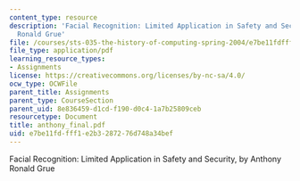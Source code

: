 ```yaml
---
content_type: resource
description: 'Facial Recognition: Limited Application in Safety and Security, by Anthony
  Ronald Grue'
file: /courses/sts-035-the-history-of-computing-spring-2004/e7be11fdfff1e2b3287276d748a34bef_anthony_final.pdf
file_type: application/pdf
learning_resource_types:
- Assignments
license: https://creativecommons.org/licenses/by-nc-sa/4.0/
ocw_type: OCWFile
parent_title: Assignments
parent_type: CourseSection
parent_uid: 8e836459-d1cd-f190-d0c4-1a7b25809ceb
resourcetype: Document
title: anthony_final.pdf
uid: e7be11fd-fff1-e2b3-2872-76d748a34bef
---
```

Facial Recognition: Limited Application in Safety and Security, by Anthony Ronald Grue